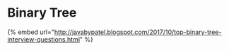 # Binary Tree

{% embed url="http://javabypatel.blogspot.com/2017/10/top-binary-tree-interview-questions.html" %}



